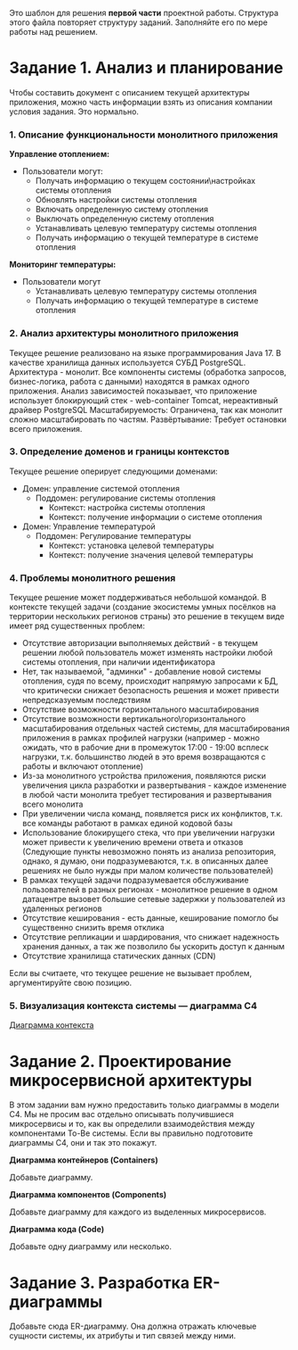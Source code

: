 Это шаблон для решения **первой части** проектной работы. Структура этого файла повторяет структуру заданий. Заполняйте его по мере работы над решением.

# Задание 1. Анализ и планирование

Чтобы составить документ с описанием текущей архитектуры приложения, можно часть информации взять из описания компании условия задания. Это нормально.

### 1. Описание функциональности монолитного приложения

**Управление отоплением:**

- Пользователи могут:
  - Получать информацию о текущем состоянии\настройках системы отопления
  - Обновлять настройки системы отопления
  - Включать определенную систему отопления
  - Выключать определенную систему отопления
  - Устанавливать целевую температуру системы отопления
  - Получать информацию о текущей температуре в системе отопления

**Мониторинг температуры:**

- Пользователи могут
  - Устанавливать целевую температуру системы отопления
  - Получать информацию о текущей температуре в системе отопления

### 2. Анализ архитектуры монолитного приложения

Текущее решение реализовано на языке программирования Java 17. В качестве хранилища данных используется СУБД PostgreSQL. 
Архитектура - монолит. Все компоненты системы (обработка запросов, бизнес-логика, работа с данными) находятся в рамках одного приложения.
Анализ зависимостей показывает, что приложение использует блокирующий стек - web-container Tomcat, нереактивный драйвер PostgreSQL
Масштабируемость: Ограничена, так как монолит сложно масштабировать по частям.
Развёртывание: Требует остановки всего приложения.

### 3. Определение доменов и границы контекстов

Текущее решение оперирует следующими доменами:
- Домен: управление системой отопления
  - Поддомен: регулирование системы отопления
    - Контекст: настройка системы отопления
    - Контекст: получение информации о системе отопления
- Домен: Управление температурой
  - Поддомен: Регулирование температуры
    - Контекст: установка целевой температуры
    - Контекст: получение значения целевой температуры

### **4. Проблемы монолитного решения**
Текущее решение может поддерживаться небольшой командой. В контексте текущей задачи (создание экосистемы умных посёлков на территории нескольких регионов страны)
это решение в текущем виде имеет ряд существенных проблем:
- Отсутствие авторизации выполняемых действий - в текущем решении любой пользователь может изменять настройки любой системы отопления, при наличии идентификатора
- Нет, так называемой, "админки" - добавление новой системы отопления, судя по всему, происходит напрямую запросами к БД, что критически снижает безопасность решения и может привести непредсказуемым последствиям
- Отсутствие возможности горизонтального масштабирования
- Отсутствие возможности вертикального\горизонтального масштабирования отдельных частей системы, для масштабирования приложения в рамках профилей нагрузки
  (например - можно ожидать, что в рабочие дни в промежуток 17:00 - 19:00 всплеск нагрузки, т.к. большинство людей в это время возвращаются с работы и включают отопление)
- Из-за монолитного устройства приложения, появляются риски увеличения цикла разработки и развертывания - каждое изменение в любой части монолита требует тестирования и развертывания всего монолита
- При увеличении числа команд, появляется риск их конфликтов, т.к. все команды работают в рамках единой кодовой базы
- Использование блокирущего стека, что при увеличении нагрузки может привести к увеличению времени ответа и отказов
  (Следующие пункты невозможно понять из анализа репозитория, однако, я думаю, они подразумеваются, т.к. в описанных далее решениях не было нужды при малом количестве пользователей) 
- В рамках текущей задачи подразумевается обслуживание пользователей в разных регионах - монолитное решение в одном датацентре вызовет большие сетевые задержки у пользователей из удаленных регионов
- Отсутствие кеширования - есть данные, кеширование помогло бы существенно снизить время отклика
- Отсутствие репликации и шардирования, что снижает надежность хранения данных, а так же позволило бы ускорить доступ к данным
- Отсутствие хранилища статических данных (CDN)

Если вы считаете, что текущее решение не вызывает проблем, аргументируйте свою позицию.

### 5. Визуализация контекста системы — диаграмма С4


[Диаграмма контекста](https://github.com/yauheni-taranau/architecture-sprint-3/blob/project_part_1/smart-home-monolith/src/main/resources/uml/Context.puml)


# Задание 2. Проектирование микросервисной архитектуры

В этом задании вам нужно предоставить только диаграммы в модели C4. Мы не просим вас отдельно описывать получившиеся микросервисы и то, как вы определили взаимодействия между компонентами To-Be системы. Если вы правильно подготовите диаграммы C4, они и так это покажут.

**Диаграмма контейнеров (Containers)**

Добавьте диаграмму.

**Диаграмма компонентов (Components)**

Добавьте диаграмму для каждого из выделенных микросервисов.

**Диаграмма кода (Code)**

Добавьте одну диаграмму или несколько.

# Задание 3. Разработка ER-диаграммы

Добавьте сюда ER-диаграмму. Она должна отражать ключевые сущности системы, их атрибуты и тип связей между ними.

